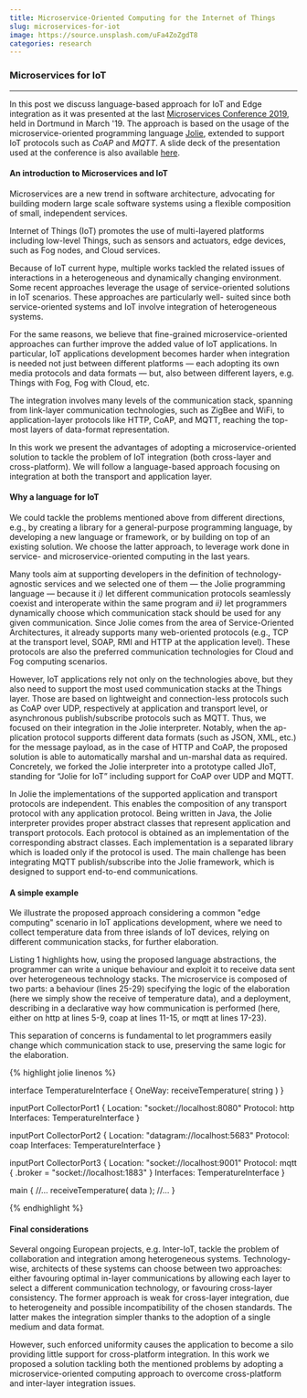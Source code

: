 ```yaml
---
title: Microservice-Oriented Computing for the Internet of Things
slug: microservices-for-iot
image: https://source.unsplash.com/uFa4ZoZgdT8
categories: research
---
```


### Microservices for IoT
---

In this post we discuss language-based approach for IoT and Edge integration as it was presented at the last [Microservices Conference 2019](https://www.conf-micro.services/), held in Dortmund in March '19.
The approach is based on the usage of the microservice-oriented programming language [Jolie](http://jolie-lang.org), extended to support IoT protocols such as _CoAP_ and _MQTT_.
A slide deck of the presentation used at the conference is also available [here](https://www.conf-micro.services/2019/slides/papers/day2/applications2/Zingaro.pdf).

#### An introduction to Microservices and IoT

Microservices are a new trend in software architecture, advocating for building modern large scale software systems using a flexible composition of small, independent services.

Internet of Things (IoT) promotes the use of multi-layered platforms including low-level Things, such as sensors and actuators, edge devices, such as Fog nodes, and Cloud services.

Because of IoT current hype, multiple works tackled the related issues of interactions in a heterogeneous and dynamically changing environment. 
Some recent approaches leverage the usage of service-oriented solutions in IoT scenarios. 
These approaches are particularly well- suited since both service-oriented systems and IoT involve integration of heterogeneous systems.

For the same reasons, we believe that fine-grained microservice-oriented approaches can further improve the added value of IoT applications. 
In particular, IoT applications development becomes harder when integration is needed not just between different platforms — each adopting its own media protocols and data formats — but, also between different layers, e.g. Things with Fog, Fog with Cloud, etc.

The integration involves many levels of the communication stack, spanning from link-layer communication technologies, such as ZigBee and WiFi, to application-layer protocols like HTTP, CoAP, and MQTT, reaching the top-most layers of data-format representation. 

In this work we present the advantages of adopting a microservice-oriented solution to tackle the problem of IoT integration (both cross-layer and cross-platform). 
We will follow a language-based approach focusing on integration at both the transport and application layer.

#### Why a language for IoT

We could tackle the problems mentioned above from different directions, e.g., by creating a library for a general-purpose programming language, by developing a new language or framework, or by building on top of an existing solution. 
We choose the latter approach, to leverage work done in service- and microservice-oriented computing in the last years. 

Many tools aim at supporting developers in the definition of technology-agnostic services and we selected one of them — the Jolie programming language — because it _i)_ let different communication protocols seamlessly coexist and interoperate within the same program and _ii)_ let programmers dynamically choose which communication stack should be used for any given communication. 
Since Jolie comes from the area of Service-Oriented Architectures, it already supports many web-oriented protocols (e.g., TCP at the transport level, SOAP, RMI and HTTP at the application level).
These protocols are also the preferred communication technologies for Cloud and Fog computing scenarios.

However, IoT applications rely not only on the technologies above, but they also need to support the most used communication stacks at the Things layer. 
Those are based on lightweight and connection-less protocols such as CoAP over UDP, respectively at application and transport level, or asynchronous publish/subscribe protocols such as MQTT. 
Thus, we focused on their integration in the Jolie interpreter. 
Notably, when the ap- plication protocol supports different data formats (such as JSON, XML, etc.) for the message payload, as in the case of HTTP and CoAP, the proposed solution is able to automatically
marshal and un-marshal data as required. 
Concretely, we forked the Jolie interpreter into a prototype called JIoT, standing for “Jolie for IoT” including support for CoAP over UDP and MQTT.

In Jolie the implementations of the supported application and transport protocols are independent. 
This enables the composition of any transport protocol with any application protocol. 
Being written in Java, the Jolie interpreter provides proper abstract classes that represent application and transport protocols. 
Each protocol is obtained as an implementation of the corresponding abstract classes.
Each implementation is a separated library which is loaded only if the protocol is used. 
The main challenge has been integrating MQTT publish/subscribe into the Jolie framework, which is designed to support end-to-end communications.

#### A simple example

We illustrate the proposed approach considering a common "edge computing" scenario in IoT applications development, where we need to collect temperature data from three islands of IoT devices, relying on different communication stacks, for further elaboration. 

Listing 1 highlights how, using the proposed language abstractions, the programmer can write a unique behaviour and exploit it to receive data sent over heterogeneous technology stacks. 
The microservice is composed of two parts: a behaviour (lines 25-29) specifying the logic of the elaboration (here we simply show the receive of temperature data), and a deployment, describing in a declarative way how communication is performed (here, either on http at lines 5-9, coap at lines 11-15, or mqtt at lines 17-23). 

This separation of concerns is fundamental to let programmers easily change which communication stack to use, preserving the same logic for the elaboration.

{% highlight jolie linenos %}

interface TemperatureInterface {
  OneWay: receiveTemperature( string )
}

inputPort CollectorPort1 {
  Location: "socket://localhost:8080"
  Protocol: http
  Interfaces: TemperatureInterface
}

inputPort CollectorPort2 {
  Location: "datagram://localhost:5683"
  Protocol: coap
  Interfaces: TemperatureInterface
}

inputPort CollectorPort3 {
  Location: "socket://localhost:9001"
  Protocol: mqtt {
    .broker = "socket://localhost:1883"
  }
  Interfaces: TemperatureInterface
}

main
{
  //...
  receiveTemperature( data );
  //...
}

{% endhighlight %}

#### Final considerations

Several ongoing European projects, e.g. Inter-IoT, tackle the problem of collaboration and integration among heterogeneous systems. 
Technology-wise, architects of these systems can choose between two approaches: either favouring optimal in-layer communications by allowing each layer to select a different communication technology, or favouring cross-layer consistency. 
The former approach is weak for cross-layer integration, due to heterogeneity and possible incompatibility of the chosen standards. 
The latter makes the integration simpler thanks to the adoption of a single medium and data format. 

However, such enforced uniformity causes the application to become a silo providing little support for cross-platform integration. 
In this work we proposed a solution tackling both the mentioned problems by adopting a microservice-oriented computing approach to overcome cross-platform and inter-layer integration issues.

